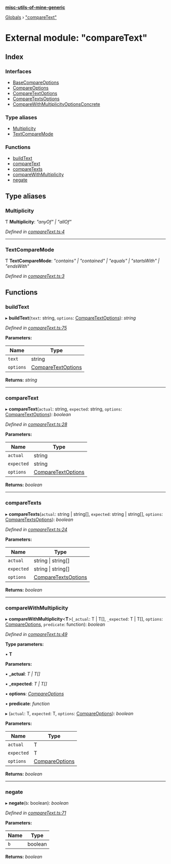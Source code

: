 **[misc-utils-of-mine-generic](../README.md)**

[Globals](../globals.md) › ["compareText"](_comparetext_.md)

# External module: "compareText"

## Index

### Interfaces

* [BaseCompareOptions](../interfaces/_comparetext_.basecompareoptions.md)
* [CompareOptions](../interfaces/_comparetext_.compareoptions.md)
* [CompareTextOptions](../interfaces/_comparetext_.comparetextoptions.md)
* [CompareTextsOptions](../interfaces/_comparetext_.comparetextsoptions.md)
* [CompareWithMultiplicityOptionsConcrete](../interfaces/_comparetext_.comparewithmultiplicityoptionsconcrete.md)

### Type aliases

* [Multiplicity](_comparetext_.md#multiplicity)
* [TextCompareMode](_comparetext_.md#textcomparemode)

### Functions

* [buildText](_comparetext_.md#buildtext)
* [compareText](_comparetext_.md#comparetext)
* [compareTexts](_comparetext_.md#comparetexts)
* [compareWithMultiplicity](_comparetext_.md#comparewithmultiplicity)
* [negate](_comparetext_.md#negate)

## Type aliases

###  Multiplicity

Ƭ **Multiplicity**: *"anyOf" | "allOf"*

*Defined in [compareText.ts:4](https://github.com/cancerberoSgx/misc-utils-of-mine/blob/2200176/misc-utils-of-mine-generic/src/compareText.ts#L4)*

___

###  TextCompareMode

Ƭ **TextCompareMode**: *"contains" | "contained" | "equals" | "startsWith" | "endsWith"*

*Defined in [compareText.ts:3](https://github.com/cancerberoSgx/misc-utils-of-mine/blob/2200176/misc-utils-of-mine-generic/src/compareText.ts#L3)*

## Functions

###  buildText

▸ **buildText**(`text`: string, `options`: [CompareTextOptions](../interfaces/_comparetext_.comparetextoptions.md)): *string*

*Defined in [compareText.ts:75](https://github.com/cancerberoSgx/misc-utils-of-mine/blob/2200176/misc-utils-of-mine-generic/src/compareText.ts#L75)*

**Parameters:**

Name | Type |
------ | ------ |
`text` | string |
`options` | [CompareTextOptions](../interfaces/_comparetext_.comparetextoptions.md) |

**Returns:** *string*

___

###  compareText

▸ **compareText**(`actual`: string, `expected`: string, `options`: [CompareTextOptions](../interfaces/_comparetext_.comparetextoptions.md)): *boolean*

*Defined in [compareText.ts:28](https://github.com/cancerberoSgx/misc-utils-of-mine/blob/2200176/misc-utils-of-mine-generic/src/compareText.ts#L28)*

**Parameters:**

Name | Type |
------ | ------ |
`actual` | string |
`expected` | string |
`options` | [CompareTextOptions](../interfaces/_comparetext_.comparetextoptions.md) |

**Returns:** *boolean*

___

###  compareTexts

▸ **compareTexts**(`actual`: string | string[], `expected`: string | string[], `options`: [CompareTextsOptions](../interfaces/_comparetext_.comparetextsoptions.md)): *boolean*

*Defined in [compareText.ts:24](https://github.com/cancerberoSgx/misc-utils-of-mine/blob/2200176/misc-utils-of-mine-generic/src/compareText.ts#L24)*

**Parameters:**

Name | Type |
------ | ------ |
`actual` | string \| string[] |
`expected` | string \| string[] |
`options` | [CompareTextsOptions](../interfaces/_comparetext_.comparetextsoptions.md) |

**Returns:** *boolean*

___

###  compareWithMultiplicity

▸ **compareWithMultiplicity**<**T**>(`_actual`: T | T[], `_expected`: T | T[], `options`: [CompareOptions](../interfaces/_comparetext_.compareoptions.md), `predicate`: function): *boolean*

*Defined in [compareText.ts:49](https://github.com/cancerberoSgx/misc-utils-of-mine/blob/2200176/misc-utils-of-mine-generic/src/compareText.ts#L49)*

**Type parameters:**

▪ **T**

**Parameters:**

▪ **_actual**: *T | T[]*

▪ **_expected**: *T | T[]*

▪ **options**: *[CompareOptions](../interfaces/_comparetext_.compareoptions.md)*

▪ **predicate**: *function*

▸ (`actual`: T, `expected`: T, `options`: [CompareOptions](../interfaces/_comparetext_.compareoptions.md)): *boolean*

**Parameters:**

Name | Type |
------ | ------ |
`actual` | T |
`expected` | T |
`options` | [CompareOptions](../interfaces/_comparetext_.compareoptions.md) |

**Returns:** *boolean*

___

###  negate

▸ **negate**(`b`: boolean): *boolean*

*Defined in [compareText.ts:71](https://github.com/cancerberoSgx/misc-utils-of-mine/blob/2200176/misc-utils-of-mine-generic/src/compareText.ts#L71)*

**Parameters:**

Name | Type |
------ | ------ |
`b` | boolean |

**Returns:** *boolean*